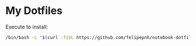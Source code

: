 # My Dotfiles

Execute to install:

```bash
/bin/bash -c "$(curl -fsSL https://github.com/felipepnh/notebook-dotfiles/blob/main/install.sh)"
```
